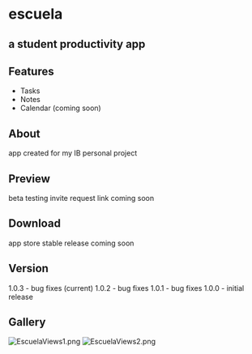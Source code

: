 # escuela
## a student productivity app

## Features
* Tasks
* Notes
* Calendar (coming soon)

## About

app created for my IB personal project

## Preview

beta testing invite request link coming soon

## Download

app store stable release coming soon

## Version

1.0.3 - bug fixes (current)
1.0.2 - bug fixes
1.0.1 - bug fixes
1.0.0 - initial release

## Gallery

![EscuelaViews1.png](tasks_view)
![EscuelaViews2.png](notes_view)
